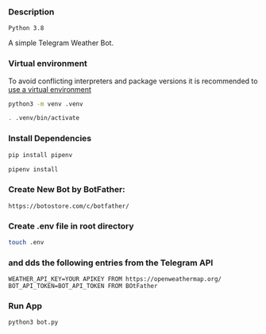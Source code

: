 ### Description
    Python 3.8
A simple Telegram Weather Bot.
### Virtual environment

To avoid conflicting interpreters and package versions it is recommended to
[use a virtual environment](https://code.visualstudio.com/docs/python/tutorial-django#_create-a-project-environment-for-the-django-tutorial)

```bash
python3 -m venv .venv
```

```bash
. .venv/bin/activate
```

### Install Dependencies
```bash
pip install pipenv
```

```bash
pipenv install
```

### Create New Bot by BotFather:
    https://botostore.com/c/botfather/

### Create .env file in root directory
```bash
touch .env
```

### and dds the following entries from the Telegram API

    WEATHER_API_KEY=YOUR APIKEY FROM https://openweathermap.org/
    BOT_API_TOKEN=BOT_API_TOKEN FROM BOtFather

### Run App
```bash
python3 bot.py
```